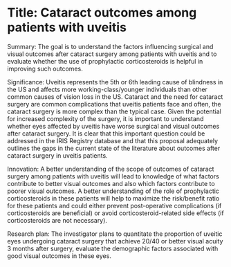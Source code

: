 # Title: Cataract outcomes among patients with uveitis

Summary: The goal is to understand the factors influencing surgical and visual outcomes after
cataract surgery among patients with uveitis and to evaluate whether the use of prophylactic
corticosteroids is helpful in improving such outcomes.

Significance: Uveitis represents the 5th or 6th leading cause of blindness in the US and affects
more working-class/younger individuals than other common causes of vision loss in the US.
Cataract and the need for cataract surgery are common complications that uveitis patients face
and often, the cataract surgery is more complex than the typical case. Given the potential for
increased complexity of the surgery, it is important to understand whether eyes affected by
uveitis have worse surgical and visual outcomes after cataract surgery. It is clear that this
important question could be addressed in the IRIS Registry database and that this proposal
adequately outlines the gaps in the current state of the literature about outcomes after
cataract surgery in uveitis patients.

Innovation: A better understanding of the scope of outcomes of cataract surgery among
patients with uveitis will lead to knowledge of what factors contribute to better visual
outcomes and also which factors contribute to poorer visual outcomes. A better understanding
of the role of prophylactic corticosteroids in these patients will help to maximize the
risk/benefit ratio for these patients and could either prevent post-operative complications (if
corticosteroids are beneficial) or avoid corticosteroid-related side effects (if corticosteroids are
not necessary). 

Research plan: The investigator plans to quantitate the proportion of uveitic eyes undergoing
cataract surgery that achieve 20/40 or better visual acuity 3 months after surgery, evaluate the
demographic factors associated with good visual outcomes in these eyes.
